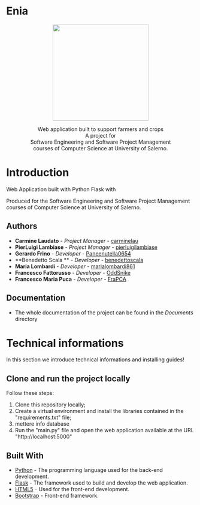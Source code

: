 # Enia

<p align = "center">
  <img src = "enia-logo.png" width = "256" heigth = "256">
</p>

<p align = "center">
   Web application built to support farmers and crops  
  <br>
  A project for
  <br>
  Software Engineering and Software Project Management 
  <br>
  courses of Computer Science at University of Salerno.
</p>


# Introduction

 Web Application built with Python Flask with  

Produced for the Software Engineering and Software Project Management courses of Computer Science at University of Salerno.

## Authors

* **Carmine Laudato**       - *Project Manager*         - [carminelau](https://github.com/carminelau)
* **PierLuigi Lambiase**   - *Project Manager*         - [pierluigilambiase](https://github.com/pierluigilambiase)
* **Gerardo Frino**      - *Developer*         - [Paneenutella0654](https://github.com/Paneenutella0654)
* **Benedetto Scala **      - *Developer*         - [benedettoscala](https://github.com/benedettoscala)
* **Maria Lombardi**         - *Developer*         - [marialombardi861](https://github.com/marialombardi861)
* **Francesco Fattorusso**       - *Developer*         - [OddSnike](https://github.com/OddSnike)
* **Francesco Maria Puca**        - *Developer*         - [FraPCA](https://github.com/FraPCA)

## Documentation

* The whole documentation of the project can be found in the *Documents* directory


# Technical informations

In this section we introduce technical informations and installing guides!

## Clone and run the project locally

Follow these steps:

1. Clone this repository locally;
2. Create a virtual environment and install the libraries contained in the "requirements.txt" file;
3. mettere info database
4. Run the "main.py" file and open the web application available at the URL "http://localhost:5000"

## Built With

* [Python](https://www.python.org/) - The programming language used for the back-end development.
* [Flask](https://flask.palletsprojects.com/en/2.2.x/) - The framework used to build and develop the web application.
* [HTML5](https://www.w3schools.com/html/default.asp) - Used for the front-end development.
* [Bootstrap](https://getboostrap.com/) - Front-end framework.
